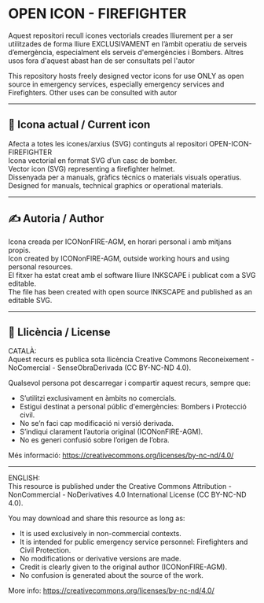 # OPEN ICON - FIREFIGHTER

Aquest repositori recull icones vectorials creades lliurement per a ser utilitzades de forma lliure EXCLUSIVAMENT en l’àmbit operatiu de serveis d’emergència, especialment els serveis d'emergències i Bombers. Altres usos fora d'aquest abast han de ser consultats pel l'autor

This repository hosts freely designed vector icons for use ONLY as open source in emergency services, especially emergency services and Firefighters. Other uses can be consulted with autor

---

## 👷 Icona actual / Current icon

Afecta a totes les icones/arxius (SVG) continguts al repositori  OPEN-ICON-FIREFIGHTER   
Icona vectorial en format SVG d’un casc de bomber.  
Vector icon (SVG) representing a firefighter helmet.  
Dissenyada per a manuals, gràfics tècnics o materials visuals operatius.  
Designed for manuals, technical graphics or operational materials.

---

## ✍️ Autoria / Author

Icona creada per ICONonFIRE-AGM, en horari personal i amb mitjans propis.  
Icon created by ICONonFIRE-AGM, outside working hours and using personal resources.  
El fitxer ha estat creat amb el software lliure INKSCAPE i publicat com a SVG editable.  
The file has been created with open source INKSCAPE and published as an editable SVG.

---

## 📄 Llicència / License

CATALÀ:  
Aquest recurs es publica sota llicència Creative Commons Reconeixement - NoComercial - SenseObraDerivada (CC BY-NC-ND 4.0).

Qualsevol persona pot descarregar i compartir aquest recurs, sempre que:
- S’utilitzi exclusivament en àmbits no comercials.
- Estigui destinat a personal públic d'emergències: Bombers i Protecció civil.
- No se’n faci cap modificació ni versió derivada.
- S’indiqui clarament l’autoria original (ICONonFIRE-AGM).
- No es generi confusió sobre l’origen de l’obra.

Més informació: https://creativecommons.org/licenses/by-nc-nd/4.0/

---

ENGLISH:  
This resource is published under the Creative Commons Attribution - NonCommercial - NoDerivatives 4.0 International License (CC BY-NC-ND 4.0).

You may download and share this resource as long as:
- It is used exclusively in non-commercial contexts.
- It is intended for public emergency service personnel: Firefighters and Civil Protection.
- No modifications or derivative versions are made.
- Credit is clearly given to the original author (ICONonFIRE-AGM).
- No confusion is generated about the source of the work.

More info: https://creativecommons.org/licenses/by-nc-nd/4.0/
